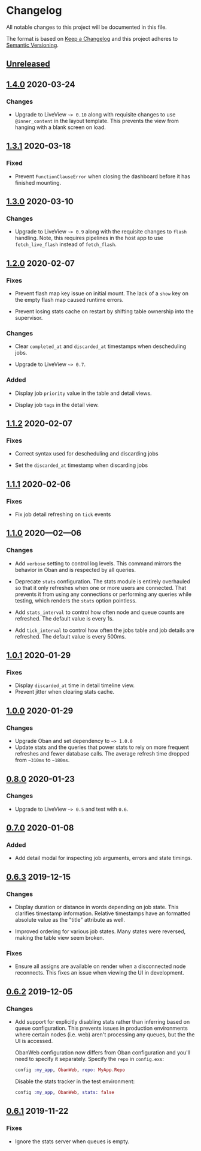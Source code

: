 # Changelog

All notable changes to this project will be documented in this file.

The format is based on [Keep a Changelog](http://keepachangelog.com/en/1.0.0/)
and this project adheres to [Semantic Versioning](http://semver.org/spec/v2.0.0.html).

## [Unreleased]

## [1.4.0] 2020-03-24

### Changes

- Upgrade to LiveView `~> 0.10` along with requisite changes to use
  `@inner_content` in the layout template. This prevents the view from hanging
  with a blank screen on load.

## [1.3.1] 2020-03-18

### Fixed

- Prevent `FunctionClauseError` when closing the dashboard before it has
  finished mounting.

## [1.3.0] 2020-03-10

### Changes

- Upgrade to LiveView `~> 0.9` along with the requisite changes to `flash`
  handling. Note, this requires pipelines in the host app to use
  `fetch_live_flash` instead of `fetch_flash`.

## [1.2.0] 2020-02-07

### Fixes

- Prevent flash map key issue on initial mount. The lack of a `show` key on the
  empty flash map caused runtime errors.

- Prevent losing stats cache on restart by shifting table ownership into the
  supervisor.

### Changes

- Clear `completed_at` and `discarded_at` timestamps when descheduling jobs.

- Upgrade to LiveView `~> 0.7`.

### Added

- Display job `priority` value in the table and detail views.

- Display job `tags` in the detail view.

## [1.1.2] 2020-02-07

### Fixes

- Correct syntax used for descheduling and discarding jobs

- Set the `discarded_at` timestamp when discarding jobs

## [1.1.1] 2020-02-06

### Fixes

- Fix job detail refreshing on `tick` events

## [1.1.0] 2020—02—06

### Changes

- Add `verbose` setting to control log levels. This command mirrors the behavior
  in Oban and is respected by all queries.

- Deprecate `stats` configuration. The stats module is entirely overhauled so
  that it only refreshes when one or more users are connected. That prevents it
  from using any connections or performing any queries while testing, which
  renders the `stats` option pointless.

- Add `stats_interval` to control how often node and queue counts are refreshed.
  The default value is every 1s.

- Add `tick_interval` to control how often the jobs table and job details are
  refreshed. The default value is every 500ms.

## [1.0.1] 2020-01-29

### Fixes

- Display `discarded_at` time in detail timeline view.
- Prevent jitter when clearing stats cache.

## [1.0.0] 2020-01-29

### Changes

- Upgrade Oban and set dependency to `~> 1.0.0`
- Update stats and the queries that power stats to rely on more frequent
  refreshes and fewer database calls. The average refresh time dropped from
  `~310ms` to `~180ms`.

## [0.8.0] 2020-01-23

### Changes

- Upgrade to LiveView `~> 0.5` and test with `0.6`.

## [0.7.0] 2020-01-08

### Added

- Add detail modal for inspecting job arguments, errors and state timings.

## [0.6.3] 2019-12-15

### Changes

- Display duration or distance in words depending on job state. This clarifies
  timestamp information. Relative timestamps have an formatted absolute value as
  the "title" attribute as well.

- Improved ordering for various job states. Many states were reversed, making
  the table view seem broken.

### Fixes

- Ensure all assigns are available on render when a disconnected node
  reconnects. This fixes an issue when viewing the UI in development.

## [0.6.2] 2019-12-05

### Changes

- Add support for explicitly disabling stats rather than inferring based on
  queue configuration. This prevents issues in production environments where
  certain nodes (i.e. web) aren't processing any queues, but the the UI is
  accessed.

  ObanWeb configuration now differs from Oban configuration and you'll need to
  specify it separately. Specify the `repo` in `config.exs`:

  ```elixir
  config :my_app, ObanWeb, repo: MyApp.Repo
  ```

  Disable the stats tracker in the test environment:

  ```elixir
  config :my_app, ObanWeb, stats: false
  ```

## [0.6.1] 2019-11-22

### Fixes

- Ignore the stats server when queues is empty.

[Unreleased]: https://github.com/sorentwo/oban_web/compare/v1.4.0...HEAD
[1.4.0]: https://github.com/sorentwo/oban_web/compare/v1.3.1...v1.4.0
[1.3.1]: https://github.com/sorentwo/oban_web/compare/v1.3.0...v1.3.1
[1.3.0]: https://github.com/sorentwo/oban_web/compare/v1.2.0...v1.3.0
[1.2.0]: https://github.com/sorentwo/oban_web/compare/v1.1.2...v1.2.0
[1.1.2]: https://github.com/sorentwo/oban_web/compare/v1.1.1...v1.1.2
[1.1.1]: https://github.com/sorentwo/oban_web/compare/v1.1.0...v1.1.1
[1.1.0]: https://github.com/sorentwo/oban_web/compare/v1.0.1...v1.1.0
[1.0.1]: https://github.com/sorentwo/oban_web/compare/v1.0.0...v1.0.1
[1.0.0]: https://github.com/sorentwo/oban_web/compare/v0.8.0...v1.0.0
[0.8.0]: https://github.com/sorentwo/oban_web/compare/v0.7.0...v0.8.0
[0.7.0]: https://github.com/sorentwo/oban_web/compare/v0.6.3...v0.7.0
[0.6.3]: https://github.com/sorentwo/oban_web/compare/v0.6.2...v0.6.3
[0.6.2]: https://github.com/sorentwo/oban_web/compare/v0.6.1...v0.6.2
[0.6.1]: https://github.com/sorentwo/oban_web/compare/v0.6.0...v0.6.1
